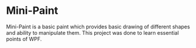 # Mini-Paint
Mini-Paint is a basic paint which provides basic drawing of different shapes and ability to manipulate them. This project was done to learn essential points of WPF.

